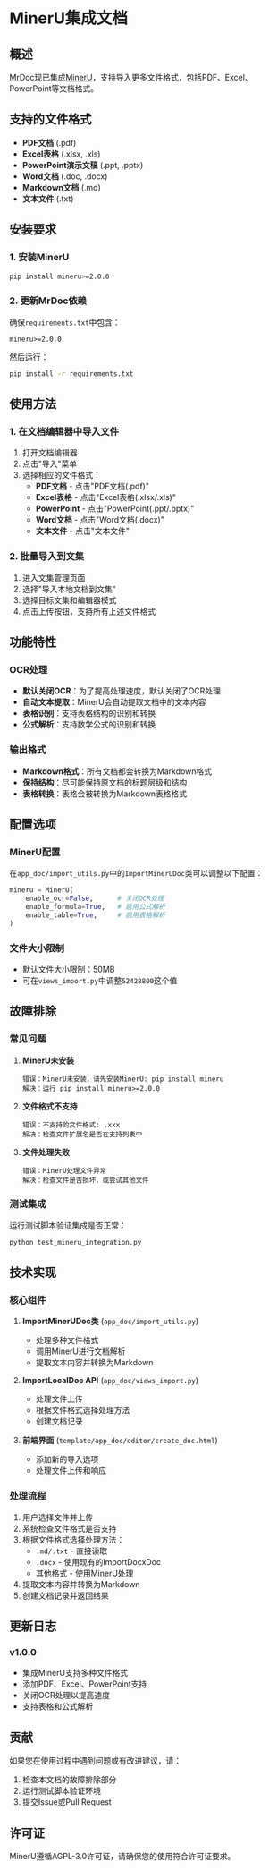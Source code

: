 # MinerU集成文档

## 概述

MrDoc现已集成[MinerU](https://github.com/opendatalab/MinerU)，支持导入更多文件格式，包括PDF、Excel、PowerPoint等文档格式。

## 支持的文件格式

- **PDF文档** (.pdf)
- **Excel表格** (.xlsx, .xls)
- **PowerPoint演示文稿** (.ppt, .pptx)
- **Word文档** (.doc, .docx)
- **Markdown文档** (.md)
- **文本文件** (.txt)

## 安装要求

### 1. 安装MinerU

```bash
pip install mineru>=2.0.0
```

### 2. 更新MrDoc依赖

确保`requirements.txt`中包含：

```
mineru>=2.0.0
```

然后运行：

```bash
pip install -r requirements.txt
```

## 使用方法

### 1. 在文档编辑器中导入文件

1. 打开文档编辑器
2. 点击"导入"菜单
3. 选择相应的文件格式：
   - **PDF文档** - 点击"PDF文档(.pdf)"
   - **Excel表格** - 点击"Excel表格(.xlsx/.xls)"
   - **PowerPoint** - 点击"PowerPoint(.ppt/.pptx)"
   - **Word文档** - 点击"Word文档(.docx)"
   - **文本文件** - 点击"文本文件"

### 2. 批量导入到文集

1. 进入文集管理页面
2. 选择"导入本地文档到文集"
3. 选择目标文集和编辑器模式
4. 点击上传按钮，支持所有上述文件格式

## 功能特性

### OCR处理

- **默认关闭OCR**：为了提高处理速度，默认关闭了OCR处理
- **自动文本提取**：MinerU会自动提取文档中的文本内容
- **表格识别**：支持表格结构的识别和转换
- **公式解析**：支持数学公式的识别和转换

### 输出格式

- **Markdown格式**：所有文档都会转换为Markdown格式
- **保持结构**：尽可能保持原文档的标题层级和结构
- **表格转换**：表格会被转换为Markdown表格格式

## 配置选项

### MinerU配置

在`app_doc/import_utils.py`中的`ImportMinerUDoc`类可以调整以下配置：

```python
mineru = MinerU(
    enable_ocr=False,      # 关闭OCR处理
    enable_formula=True,   # 启用公式解析
    enable_table=True,     # 启用表格解析
)
```

### 文件大小限制

- 默认文件大小限制：50MB
- 可在`views_import.py`中调整`52428800`这个值

## 故障排除

### 常见问题

1. **MinerU未安装**
   ```
   错误：MinerU未安装，请先安装MinerU: pip install mineru
   解决：运行 pip install mineru>=2.0.0
   ```

2. **文件格式不支持**
   ```
   错误：不支持的文件格式: .xxx
   解决：检查文件扩展名是否在支持列表中
   ```

3. **文件处理失败**
   ```
   错误：MinerU处理文件异常
   解决：检查文件是否损坏，或尝试其他文件
   ```

### 测试集成

运行测试脚本验证集成是否正常：

```bash
python test_mineru_integration.py
```

## 技术实现

### 核心组件

1. **ImportMinerUDoc类** (`app_doc/import_utils.py`)
   - 处理多种文件格式
   - 调用MinerU进行文档解析
   - 提取文本内容并转换为Markdown

2. **ImportLocalDoc API** (`app_doc/views_import.py`)
   - 处理文件上传
   - 根据文件格式选择处理方法
   - 创建文档记录

3. **前端界面** (`template/app_doc/editor/create_doc.html`)
   - 添加新的导入选项
   - 处理文件上传和响应

### 处理流程

1. 用户选择文件并上传
2. 系统检查文件格式是否支持
3. 根据文件格式选择处理方法：
   - `.md/.txt` - 直接读取
   - `.docx` - 使用现有的ImportDocxDoc
   - 其他格式 - 使用MinerU处理
4. 提取文本内容并转换为Markdown
5. 创建文档记录并返回结果

## 更新日志

### v1.0.0
- 集成MinerU支持多种文件格式
- 添加PDF、Excel、PowerPoint支持
- 关闭OCR处理以提高速度
- 支持表格和公式解析

## 贡献

如果您在使用过程中遇到问题或有改进建议，请：

1. 检查本文档的故障排除部分
2. 运行测试脚本验证环境
3. 提交Issue或Pull Request

## 许可证

MinerU遵循AGPL-3.0许可证，请确保您的使用符合许可证要求。 